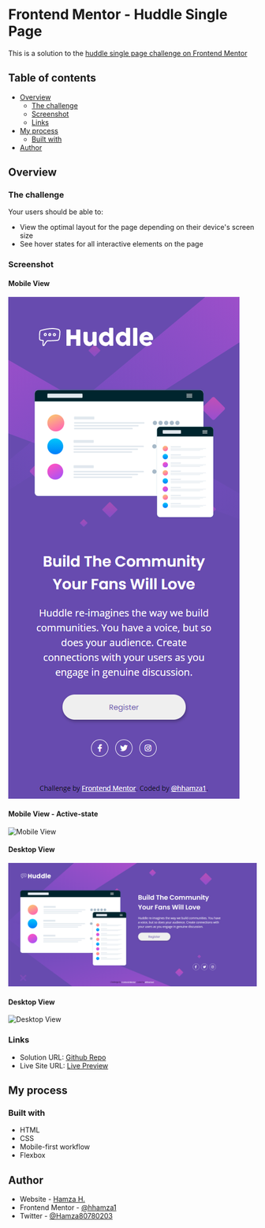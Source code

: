 # Frontend Mentor - Huddle Single Page

This is a solution to the [huddle single page challenge on Frontend Mentor](https://www.frontendmentor.io/challenges/huddle-landing-page-with-a-single-introductory-section-B_2Wvxgi0)

## Table of contents

- [Overview](#overview)
  - [The challenge](#the-challenge)
  - [Screenshot](#screenshot)
  - [Links](#links)
- [My process](#my-process)
  - [Built with](#built-with)
- [Author](#author)

## Overview

### The challenge

Your users should be able to:

- View the optimal layout for the page depending on their device's screen size
- See hover states for all interactive elements on the page

### Screenshot

#### Mobile View
![Mobile View](./screenshots/mobile-view.png)

#### Mobile View - Active-state
![Mobile View](./screenshots/mobile-view-active.png)

#### Desktop View
![Desktop View](./screenshots/desktop-view.png)

#### Desktop View
![Desktop View](./screenshots/desktop-view-active.png)

### Links

- Solution URL: [Github Repo](https://github.com/hhamza1/fem-huddle-landing-page)
- Live Site URL: [Live Preview](https://hhamza1.github.io/fem-huddle-landing-page/)

## My process

### Built with

- HTML
- CSS
- Mobile-first workflow
- Flexbox

## Author

- Website - [Hamza H.](https://roverhollow-yetqlu-3881733548360.stormkit.dev/)
- Frontend Mentor - [@hhamza1](https://www.frontendmentor.io/profile/hhamza1)
- Twitter - [@Hamza80780203](https://twitter.com/Hamza80780203)